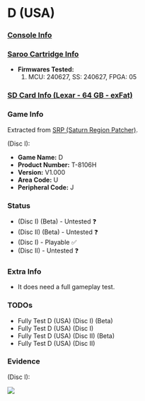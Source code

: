 # D (USA)

### [Console Info](../../../../../Info/Consoles/VA13/README.md)

### [Saroo Cartridge Info](../../../../../Info/Cartridges/RetroGameParadiseStore/1.32F/README.md)

- <b>Firmwares Tested:</b>
  1. MCU: 240627, SS: 240627, FPGA: 05

### [SD Card Info (Lexar - 64 GB - exFat)](../../../../../Info/SdCards/Lexar/64GB/exfat/README.md)

### Game Info

Extracted from [SRP (Saturn Region Patcher)](https://segaxtreme.net/resources/saturn-region-patcher.81/download).

(Disc I):

- <b>Game Name:</b> D
- <b>Product Number:</b> T-8106H
- <b>Version:</b> V1.000
- <b>Area Code:</b> U
- <b>Peripheral Code:</b> J

### Status

- (Disc I) (Beta) - Untested :question:
- (Disc II) (Beta) - Untested :question:
- (Disc I) - Playable :white_check_mark:
- (Disc II) - Untested :question:

### Extra Info

- It does need a full gameplay test.

### TODOs

- Fully Test D (USA) (Disc I) (Beta)
- Fully Test D (USA) (Disc I)
- Fully Test D (USA) (Disc II) (Beta)
- Fully Test D (USA) (Disc II)

### Evidence

(Disc I):

[![](https://img.youtube.com/vi/n3Uhj8azNiI/0.jpg)](https://www.youtube.com/watch?v=n3Uhj8azNiI)
